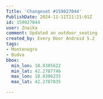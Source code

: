 ```yaml
---
Title: 'Changeset #159027044'
PublishDate: 2024-11-11T21:21:01Z
id: 159027044
user: Znaika
comment: Updated an outdoor_seating
created_by: Every Door Android 5.2
tags:
- Montenegro
- Budva
bbox:
  min_lon: 18.8385622
  min_lat: 42.2787746
  max_lon: 18.8386235
  max_lat: 42.2787835

---
```

